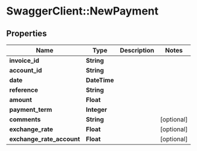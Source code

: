 # SwaggerClient::NewPayment

## Properties
Name | Type | Description | Notes
------------ | ------------- | ------------- | -------------
**invoice_id** | **String** |  | 
**account_id** | **String** |  | 
**date** | **DateTime** |  | 
**reference** | **String** |  | 
**amount** | **Float** |  | 
**payment_term** | **Integer** |  | 
**comments** | **String** |  | [optional] 
**exchange_rate** | **Float** |  | [optional] 
**exchange_rate_account** | **Float** |  | [optional] 



